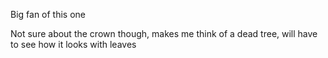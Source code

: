 Big fan of this one

Not sure about the crown though, makes me think of a dead tree, will have to 
see how it looks with leaves
